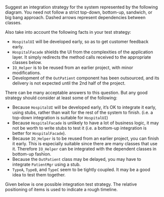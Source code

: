 <panel header="{{ icon_Q_A }} Suggest an integration strategy">

Suggest an integration strategy for the system represented by the following diagram. You need not follow a strict top-down, bottom-up, sandwich, or big bang approach. Dashed arrows represent dependencies between classes.

Also take into account the following facts in your test strategy:

* `HospitalUI` will be developed early, so as to get customer feedback early.
* `HospitalFacade` shields the UI from the complexities of the application layer. It simply redirects the method calls received to the appropriate classes below.
* `IO_Helper` is to be reused from an earlier project, with minor modifications.
* Development of the `OutPatient` component has been outsourced, and its delivery is not expected until the 2nd half of the project.

<pic eager src="{{baseUrl}}/integration/approaches/topDownVsBottomUp/images/hospital.png" height="250" />
<p/>

<panel type="seamless" header="{{ icon_A }} Answer" minimized>

There can be many acceptable answers to this question. But any good strategy should consider at least some of the following:

* Because `HospitalUI` will be developed early, it’s OK to integrate it early, using stubs, rather than wait for the rest of the system to finish. (i.e. a top-down integration is suitable for `HospitalUI`)
* Because `HospitalFacade` is unlikely to have a lot of business logic, it may not be worth to write stubs to test it (i.e. a bottom-up integration is better for `HospitalFacade`).
* Because `IO_Helper` is to be reused from an earlier project, you can finish it early. This is especially suitable since there are many classes that use it. Therefore `IO_Helper` can be integrated with the dependent classes in bottom-up fashion.
* Because the `OutPatient` class may be delayed, you may have to integrate `PatientMgr` using a stub.
* `TypeA`, `TypeB`, and `TypeC` seem to be tightly coupled. It may be a good idea to test them together.

Given below is one possible integration test strategy. The relative positioning of items is used to indicate a rough timeline.

<pic eager src="{{baseUrl}}/integration/approaches/topDownVsBottomUp/images/hospitalIntegration.png" height="250" />
<p/>

</panel>
</panel>
